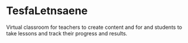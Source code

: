 # TesfaLetnsaene
Virtual classroom for teachers to create content and for and students to take lessons and track their progress and results.
